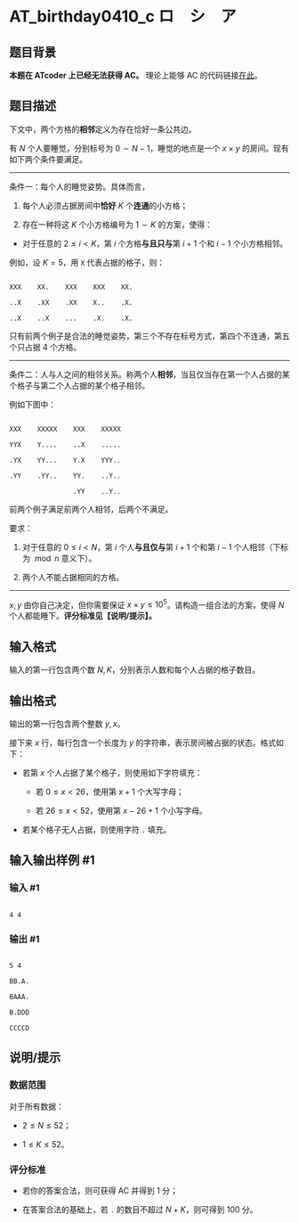 # AT_birthday0410_c ロ　シ　ア

## 题目背景

**本题在 ATcoder 上已经无法获得 AC。** 理论上能够 AC 的代码链接[在此](https://atcoder.jp/contests/birthday0410/submissions/63645268)。

## 题目描述

下文中，两个方格的**相邻**定义为存在恰好一条公共边。

有 $N$ 个人要睡觉，分别标号为 $0\sim N-1$，睡觉的地点是一个 $x\times y$ 的房间。现有如下两个条件要满足。

------
条件一：每个人的睡觉姿势。具体而言，

1. 每个人必须占据房间中**恰好** $K$ 个**连通**的小方格；
2. 存在一种将这 $K$ 个小方格编号为 $1\sim K$ 的方案，使得：
- 对于任意的 $2\le i\lt K$，第 $i$ 个方格**与且只与**第 $i+1$ 个和 $i-1$ 个小方格相邻。

例如，设 $K=5$，用 `X` 代表占据的格子，则：

```plain
XXX    XX.    XXX    XXX    XX.
..X    .XX    .XX    X..    .X.
..X    ..X    ...    .X.    .X.
```

只有前两个例子是合法的睡觉姿势，第三个不存在标号方式，第四个不连通，第五个只占据 $4$ 个方格。

-----
条件二：人与人之间的相邻关系。称两个人**相邻**，当且仅当存在第一个人占据的某个格子与第二个人占据的某个格子相邻。

例如下图中：

```plain
XXX    XXXXX    XXX    XXXXX
YYX    Y....    ..X    .....
.YX    YY...    Y.X    YYY..
.YY    .YY..    YY.    ..Y..
                .YY    ..Y..
```

前两个例子满足前两个人相邻，后两个不满足。

要求：

1. 对于任意的 $0\le i\lt N$，第 $i$ 个人**与且仅与**第 $i+1$ 个和第 $i-1$ 个人相邻（下标为 $\bmod n$ 意义下）。
2. 两个人不能占据相同的方格。

-----
$x,y$ 由你自己决定，但你需要保证 $x\times y\le10^5$。请构造一组合法的方案，使得 $N$ 个人都能睡下。**评分标准见【说明/提示】。**

## 输入格式

输入的第一行包含两个数 $N,K$，分别表示人数和每个人占据的格子数目。

## 输出格式

输出的第一行包含两个整数 $y,x$。

接下来 $x$ 行，每行包含一个长度为 $y$ 的字符串，表示房间被占据的状态。格式如下：

- 若第 $x$ 个人占据了某个格子，则使用如下字符填充：
  - 若 $0\le x\lt 26$，使用第 $x+1$ 个大写字母；
  - 若 $26\le x\lt 52$，使用第 $x-26+1$ 个小写字母。
- 若某个格子无人占据，则使用字符 `.` 填充。

## 输入输出样例 #1

### 输入 #1

```
4 4
```

### 输出 #1

```
5 4
BB.A.
BAAA.
B.DDD
CCCCD
```

## 说明/提示

### 数据范围

对于所有数据：

- $2\le N\le 52$；
- $1\le K\le 52$。

### 评分标准

- 若你的答案合法，则可获得 AC 并得到 $1$ 分；
- 在答案合法的基础上，若 `.` 的数目不超过 $N+K$，则可得到 $100$ 分。